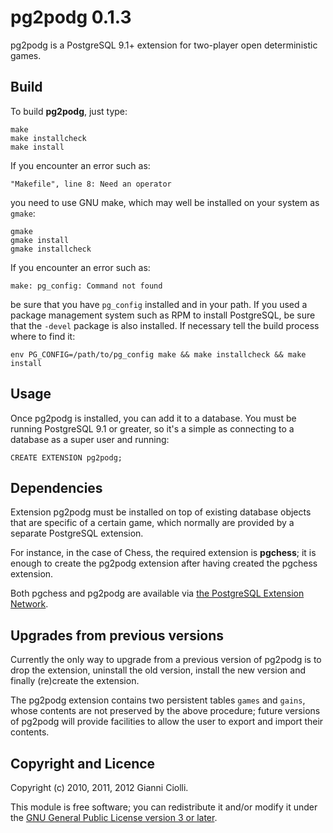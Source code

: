 pg2podg 0.1.3
=============

pg2podg is a PostgreSQL 9.1+ extension for two-player open deterministic
games.

Build
-----

To build **pg2podg**, just type:

    make
    make installcheck
    make install

If you encounter an error such as:

    "Makefile", line 8: Need an operator

you need to use GNU make, which may well be installed on your system as
`gmake`:

    gmake
    gmake install
    gmake installcheck

If you encounter an error such as:

    make: pg_config: Command not found

be sure that you have `pg_config` installed and in your path. If you
used a package management system such as RPM to install PostgreSQL, be
sure that the `-devel` package is also installed. If necessary tell the
build process where to find it:

    env PG_CONFIG=/path/to/pg_config make && make installcheck && make install

Usage
-----

Once pg2podg is installed, you can add it to a database. You must be
running PostgreSQL 9.1 or greater, so it's a simple as connecting to a
database as a super user and running:

    CREATE EXTENSION pg2podg;

Dependencies
------------

Extension pg2podg must be installed on top of existing database objects
that are specific of a certain game, which normally are provided by a
separate PostgreSQL extension.

For instance, in the case of Chess, the required extension is
**pgchess**; it is enough to create the pg2podg extension after having
created the pgchess extension.

Both pgchess and pg2podg are available via [the PostgreSQL Extension
Network](http://pgxn.org).

Upgrades from previous versions
-------------------------------

Currently the only way to upgrade from a previous version of pg2podg is
to drop the extension, uninstall the old version, install the new
version and finally (re)create the extension.

The pg2podg extension contains two persistent tables `games` and
`gains`, whose contents are not preserved by the above procedure; future
versions of pg2podg will provide facilities to allow the user to export
and import their contents.

Copyright and Licence
---------------------

Copyright (c) 2010, 2011, 2012 Gianni Ciolli.

This module is free software; you can redistribute it and/or modify it
under the [GNU General Public License version 3 or
later](http://www.gnu.org/copyleft/gpl.html).
